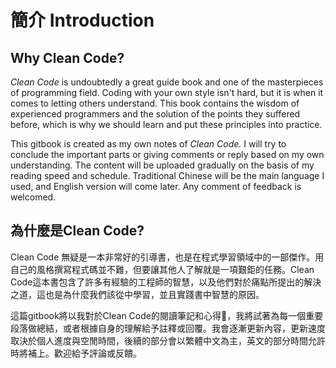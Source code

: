 # 簡介  Introduction

## Why Clean Code?

_Clean Code_ is undoubtedly a great guide book and one of the masterpieces of programming field. Coding with your own style isn't hard, but it is when it comes to letting others understand. This book contains the wisdom of experienced programmers and the solution of the points they suffered before, which is why we should learn and put these principles into practice.

This gitbook is created as my own notes of _Clean Code._ I will try to conclude the important parts or giving comments or reply based on my own understanding. The content will be uploaded gradually on the basis of my reading speed and schedule. Traditional Chinese will be the main language I used, and English version will come later. Any comment of feedback is welcomed.

## 為什麼是Clean Code?

Clean Code 無疑是一本非常好的引導書，也是在程式學習領域中的一部傑作。用自己的風格撰寫程式碼並不難，但要讓其他人了解就是一項艱鉅的任務。Clean Code這本書包含了許多有經驗的工程師的智慧，以及他們對於痛點所提出的解決之道，這也是為什麼我們該從中學習，並且實踐書中智慧的原因。

這篇gitbook將以我對於Clean Code的閱讀筆記和心得，我將試著為每一個重要段落做總結，或者根據自身的理解給予註釋或回覆。我會逐漸更新內容，更新速度取決於個人進度與空閒時間，後續的部分會以繁體中文為主，英文的部分時間允許時將補上。歡迎給予評論或反饋。



